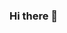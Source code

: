 ### Hi there 👋

<!--
**SeamusDoherty/SeamusDoherty** is a ✨ _special_ ✨ repository because its `README.md` (this file) appears on your GitHub profile.

Here are some ideas to get you started:

- 🔭 I’m currently working on ecological network modelling 
